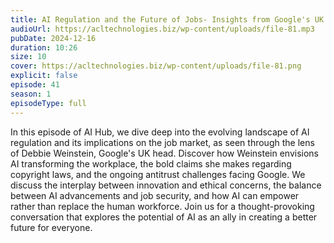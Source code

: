 ```yaml
---
title: AI Regulation and the Future of Jobs- Insights from Google's UK Boss Debbie Weinstein 
audioUrl: https://acltechnologies.biz/wp-content/uploads/file-81.mp3
pubDate: 2024-12-16
duration: 10:26
size: 10
cover: https://acltechnologies.biz/wp-content/uploads/file-81.png
explicit: false
episode: 41
season: 1
episodeType: full
---
```

In this episode of AI Hub, we dive deep into the evolving landscape of AI regulation and its implications on the job market, as seen through the lens of Debbie Weinstein, Google's UK head. Discover how Weinstein envisions AI transforming the workplace, the bold claims she makes regarding copyright laws, and the ongoing antitrust challenges facing Google. We discuss the interplay between innovation and ethical concerns, the balance between AI advancements and job security, and how AI can empower rather than replace the human workforce. Join us for a thought-provoking conversation that explores the potential of AI as an ally in creating a better future for everyone.
